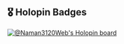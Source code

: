 ## 🎖️ Holopin Badges
[![@Naman3120Web's Holopin board](https://holopin.io/api/user/board?user=Naman3120Web)](https://holopin.io/@Naman3120Web)

